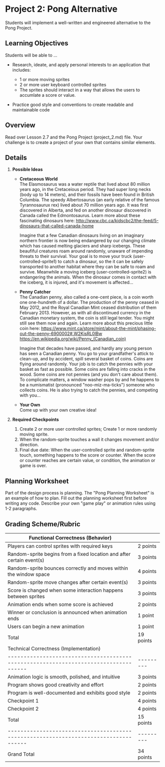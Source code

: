 # Project 2: Pong Alternative

Students will implement a well-written and engineered alternative to the Pong Project.

## Learning Objectives
Students will be able to ...
 
* Research, ideate, and apply personal interests to an application that includes:
    *   1 or more moving sprites
    *   2 or more user keyboard controlled sprites 
    *   The sprites should interact in a way that allows the users to accumlate a score or value. 
    
* Practice good style and conventions to create readable and maintainable code                                                                                                                                                       
## Overview

Read over Lesson 2.7 and the Pong Project (project_2.md) file. 
Your challenge is to create a project of your own that contains similar elements. 

## Details

1.  **Possible Ideas**
    -  **Cretaceous World** <br/>
        The Elasmosaurus was a water reptile that lived about 80 million years ago, in the Cretaceious period.  They had super long necks (body up to 14 meters), and their fossils have been found in British Columbia.  The speedy Albertosaurus (an early relative of the famous Tyrannosaurux rex) lived about 70 million years ago.  It was first discovered in Alberta, and fed on another dinosaur discovered in Canada called the Edmontosaurus.  Learn more about these fascinating dinosaurs here: http://www.cbc.ca/kidscbc2/the-feed/5-dinosaurs-that-called-canada-home  
        
        Imagine that a few Canadian dinosaurs living on an imaginary northern frontier is now being endangered by our changing climate which has caused melting glaciers and sharp icebergs.  These beaufiful creatures roam around randomly, unaware of impending threats to their survival.   Your goal is to move your truck (user-controlled-sprite1) to catch a dinosaur, so the it can be safely transported to another habitat where they can be safe to roam and survive.  Meanwhile a moving iceberg (user-controlled-sprite2) is endangering the animals.  When the dinosaur comes in contact with the iceberg, it is injured, and it's movement is affected... 
        
    -  **Penny Catcher** <br/>
       The Canadian penny, also called a one-cent piece, is a coin worth one one-hundreth of a dollar.  The production of the penny ceased in May 2012, and the Royal Canadian Mint ceased distribution of them February 2013.   However, as with all discontinued currency in the Canadian monetary system, the coin is still legal tender.   You might still see them now and again.  Learn more about this precious little coin here:  https://www.mint.ca/store/mint/about-the-mint/phasing-out-the-penny-6900002#.W2KisRL0lBw  https://en.wikipedia.org/wiki/Penny_(Canadian_coin) 
       
       Imagine that decades have passed, and hardly any young person has seen a Canadian penny.  You go to your grandfather's attick to clean-up, and by accident, spill several basket of coins.  Coins are flying around randomly.  Your job is to catch the pennies with your basket as fast as possible.  Some coins are falling into cracks in the wood.  Some coins are not pennies (and you don't care about them).  To complicate matters, a window washer pops by and he happens to be a numismatist (pronounced "noo-miz-ma-ticks") someone who collects coins.  He is also trying to catch the pennies, and competing with you...
       
    -  **Your Own** <br/>
        Come up with your own creative idea!  

2.  **Required Checkpoints**
    1.  Create 2 or more user controlled sprites; Create 1 or more randomly moving sprite. 
    2.  When the random-sprite touches a wall it changes movement and/or direction.
    3.  Final due date: When the user-controlled sprite and random-sprite touch, something happens to the score or counter.   When the score or counter reaches are certain value, or condition, the animation or game is over.  

## Planning Worksheet
Part of the design process is planning.  The "Pong Planning Worksheet" is an example of how to plan.  Fill out the planning worksheet first before writing any code.   Describe your own "game play" or animation rules using 1-2 paragraphs. 

## Grading Scheme/Rubric

| Functional Correctness (Behavior)                                                    |           |
| ------------------------------------------------------------------------------------ | --------- |
| Players can control sprites with required keys                                       | 2 points  |
| Random-sprite begins from a fixed location and after certain event(s)                | 3 points  |
| Random-sprite bounces correctly and moves within the window space                    | 4 points  |
| Random-sprite move changes after certain event(s)                                    | 3 points  |
| Score is changed when some interaction happens between sprites                       | 3 points  |
| Animation ends when some score is achieved                                           | 2 points  |
| Winner or conclusion is announced when animation ends                                | 1 point   |
| Users can begin a new animation                                                      | 1 point   |
| Total                                                                                | 19 points |
| Technical Correctness (Implementation)                                               |           |
| ------------------------------------------------------------------------------------ | --------- |
| Animation logic is smooth, polished, and intuitive                                   | 3 points  |
| Program shows good creativity and effort                                             | 2 points  |
| Program is well-documented and exhibits good style                                   | 2 points  |
| Checkpoint 1                                                                         | 4 points  |
| Checkpoint 2                                                                         | 4 points  |
| Total                                                                                | 15 points |
| ------------------------------------------------------------------------------------ | --------- |
| Grand Total                                                                          | 34 points |
